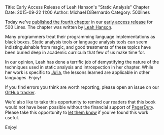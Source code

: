 Title: Early Access Release of Leah Hanson's "Static Analysis" Chapter 
Date: 2015-09-22 11:00
Author: Michael DiBernardo
Category: 500lines

Today we've [published the fourth
chapter](http://aosabook.org/en/500L/static-analysis.html) in our [early access
release](http://aosabook.org/blog/2015/09/500-lines-or-less-early-access-web-release/)
for 500 Lines. The chapter was written by [Leah
Hanson](https://twitter.com/astrieanna).

Many programmers treat their programming language implementations as black
boxes. Static analysis tools or language analysis tools can seem
indistinguishable from magic, and good treatments of these topics have been
buried deep in academic curricula that few of us make time for.

In our opinion, Leah has done a terrific job of demystifying the nature of the
techniques used in static analysis and introspection in her chapter. While her
work is specific to [Julia](http://julialang.org/), the lessons learned are
applicable in other languages. Enjoy!

If you find errors you think are worth reporting, please open an issue on our
[GitHub tracker](https://github.com/aosabook/500lines/issues). 

We'd also like to take this opportunity to remind our readers that this book
would not have been possible without the financial support of
[PagerDuty](http://pagerduty.com/). Please take this opportunity to [let them
know](https://twitter.com/pagerduty) if you've found this work useful.

Enjoy!
